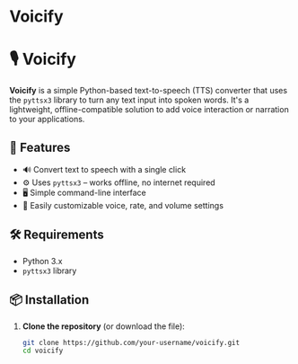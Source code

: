 # Voicify
# 🎙️ Voicify

**Voicify** is a simple Python-based text-to-speech (TTS) converter that uses the `pyttsx3` library to turn any text input into spoken words. It's a lightweight, offline-compatible solution to add voice interaction or narration to your applications.

## 🧠 Features

- 🔊 Convert text to speech with a single click
- ⚙️ Uses `pyttsx3` – works offline, no internet required
- 🖥️ Simple command-line interface
- 🧩 Easily customizable voice, rate, and volume settings

## 🛠️ Requirements

- Python 3.x
- `pyttsx3` library

## 📦 Installation

1. **Clone the repository** (or download the file):
   ```bash
   git clone https://github.com/your-username/voicify.git
   cd voicify
